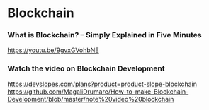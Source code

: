 # Blockchain 

### What is Blockchain? – Simply Explained in Five Minutes
https://youtu.be/9gvxGVohbNE

### Watch the video on Blockchain Development 
https://devslopes.com/plans?product=product-slope-blockchain
https://github.com/MagaliDrumare/How-to-make-Blockchain-Development/blob/master/note%20video%20blockchain

